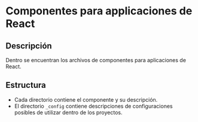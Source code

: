 # Componentes para applicaciones de React

## Descripción

Dentro se encuentran los archivos de componentes para aplicaciones de React.

## Estructura

- Cada directorio contiene el componente y su descripción. 
- El directorio `_config` contiene descripciones de configuraciones posibles de utilizar dentro de los proyectos.